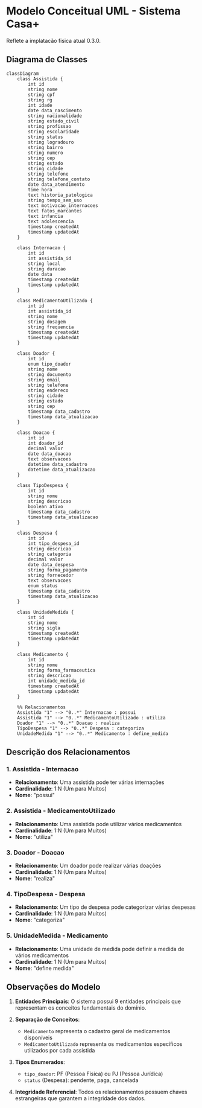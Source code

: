 # Modelo Conceitual UML - Sistema Casa+

Reflete a implatacão fisica atual 0.3.0.

## Diagrama de Classes

```mermaid
classDiagram
    class Assistida {
        int id
        string nome
        string cpf
        string rg
        int idade
        date data_nascimento
        string nacionalidade
        string estado_civil
        string profissao
        string escolaridade
        string status
        string logradouro
        string bairro
        string numero
        string cep
        string estado
        string cidade
        string telefone
        string telefone_contato
        date data_atendimento
        time hora
        text historia_patologica
        string tempo_sem_uso
        text motivacao_internacoes
        text fatos_marcantes
        text infancia
        text adolescencia
        timestamp createdAt
        timestamp updatedAt
    }

    class Internacao {
        int id
        int assistida_id
        string local
        string duracao
        date data
        timestamp createdAt
        timestamp updatedAt
    }

    class MedicamentoUtilizado {
        int id
        int assistida_id
        string nome
        string dosagem
        string frequencia
        timestamp createdAt
        timestamp updatedAt
    }

    class Doador {
        int id
        enum tipo_doador
        string nome
        string documento
        string email
        string telefone
        string endereco
        string cidade
        string estado
        string cep
        timestamp data_cadastro
        timestamp data_atualizacao
    }

    class Doacao {
        int id
        int doador_id
        decimal valor
        date data_doacao
        text observacoes
        datetime data_cadastro
        datetime data_atualizacao
    }

    class TipoDespesa {
        int id
        string nome
        string descricao
        boolean ativo
        timestamp data_cadastro
        timestamp data_atualizacao
    }

    class Despesa {
        int id
        int tipo_despesa_id
        string descricao
        string categoria
        decimal valor
        date data_despesa
        string forma_pagamento
        string fornecedor
        text observacoes
        enum status
        timestamp data_cadastro
        timestamp data_atualizacao
    }

    class UnidadeMedida {
        int id
        string nome
        string sigla
        timestamp createdAt
        timestamp updatedAt
    }

    class Medicamento {
        int id
        string nome
        string forma_farmaceutica
        string descricao
        int unidade_medida_id
        timestamp createdAt
        timestamp updatedAt
    }

    %% Relacionamentos
    Assistida "1" --> "0..*" Internacao : possui
    Assistida "1" --> "0..*" MedicamentoUtilizado : utiliza
    Doador "1" --> "0..*" Doacao : realiza
    TipoDespesa "1" --> "0..*" Despesa : categoriza
    UnidadeMedida "1" --> "0..*" Medicamento : define_medida
```

## Descrição dos Relacionamentos

### 1. Assistida - Internacao

- **Relacionamento**: Uma assistida pode ter várias internações
- **Cardinalidade**: 1:N (Um para Muitos)
- **Nome**: "possui"

### 2. Assistida - MedicamentoUtilizado

- **Relacionamento**: Uma assistida pode utilizar vários medicamentos
- **Cardinalidade**: 1:N (Um para Muitos)
- **Nome**: "utiliza"

### 3. Doador - Doacao

- **Relacionamento**: Um doador pode realizar várias doações
- **Cardinalidade**: 1:N (Um para Muitos)
- **Nome**: "realiza"

### 4. TipoDespesa - Despesa

- **Relacionamento**: Um tipo de despesa pode categorizar várias despesas
- **Cardinalidade**: 1:N (Um para Muitos)
- **Nome**: "categoriza"

### 5. UnidadeMedida - Medicamento

- **Relacionamento**: Uma unidade de medida pode definir a medida de vários medicamentos
- **Cardinalidade**: 1:N (Um para Muitos)
- **Nome**: "define medida"

## Observações do Modelo

1. **Entidades Principais**: O sistema possui 9 entidades principais que representam os conceitos fundamentais do domínio.

2. **Separação de Conceitos**:

   - `Medicamento` representa o cadastro geral de medicamentos disponíveis
   - `MedicamentoUtilizado` representa os medicamentos específicos utilizados por cada assistida

3. **Tipos Enumerados**:

   - `tipo_doador`: PF (Pessoa Física) ou PJ (Pessoa Jurídica)
   - `status` (Despesa): pendente, paga, cancelada

4. **Integridade Referencial**: Todos os relacionamentos possuem chaves estrangeiras que garantem a integridade dos dados.
